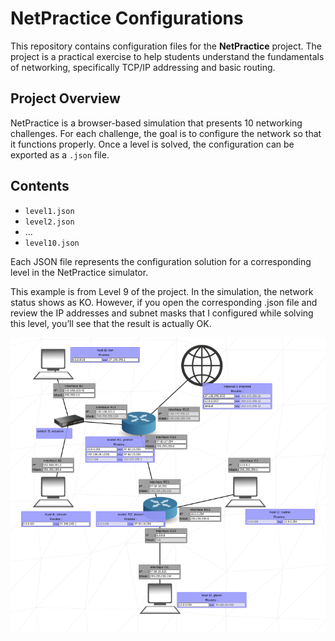# NetPractice Configurations

This repository contains configuration files for the **NetPractice** project. The project is a practical exercise to help students understand the fundamentals of networking, specifically TCP/IP addressing and basic routing.

## Project Overview

NetPractice is a browser-based simulation that presents 10 networking challenges. For each challenge, the goal is to configure the network so that it functions properly. Once a level is solved, the configuration can be exported as a `.json` file.

## Contents

- `level1.json`
- `level2.json`
- ...
- `level10.json`

Each JSON file represents the configuration solution for a corresponding level in the NetPractice simulator.

This example is from Level 9 of the project.
In the simulation, the network status shows as KO. However, if you open the corresponding .json file and review the IP addresses and subnet masks that I configured while solving this level, you’ll see that the result is actually OK.

![Level 1 Example](images/level_9.png)

